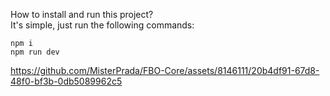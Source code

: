 How to install and run this project? \
It's simple, just run the following commands: 
```
npm i
npm run dev
```


https://github.com/MisterPrada/FBO-Core/assets/8146111/20b4df91-67d8-48f0-bf3b-0db5089962c5

